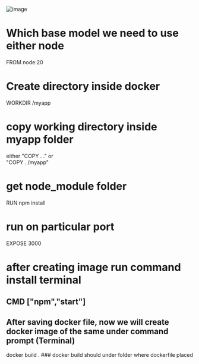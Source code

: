 ![image](https://github.com/user-attachments/assets/c18cc49b-eb72-41a9-95f7-9623f0139fac)

# Which base model we need to use either node
FROM node:20
# Create directory inside docker
WORKDIR /myapp 
# copy working directory inside myapp folder
either "COPY . ." or  
"COPY . /myapp"
# get node_module folder
RUN npm install
# run on particular port
EXPOSE 3000
# after creating image run command install terminal
CMD ["npm","start"]
---------------------
## After saving docker file, now we will create docker image of the same under command prompt (Terminal)
docker build . ### docker build should under folder where dockerfile placed

